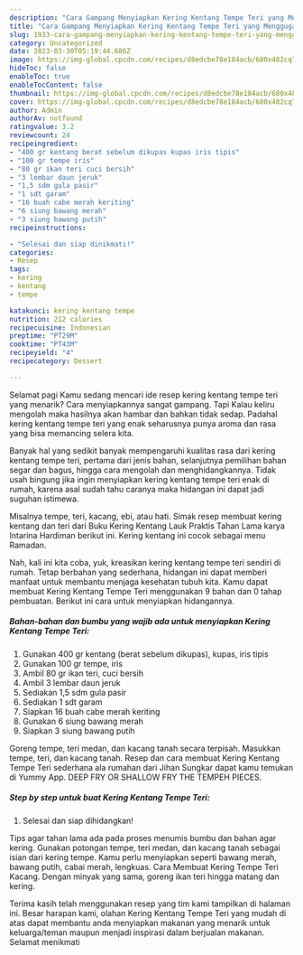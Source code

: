 ```yaml
---
description: "Cara Gampang Menyiapkan Kering Kentang Tempe Teri yang Menggugah Selera, Buat Buka Puasa Enak"
title: "Cara Gampang Menyiapkan Kering Kentang Tempe Teri yang Menggugah Selera, Buat Buka Puasa Enak"
slug: 1933-cara-gampang-menyiapkan-kering-kentang-tempe-teri-yang-menggugah-selera-buat-buka-puasa-enak
category: Uncategorized
date: 2023-03-30T05:19:44.686Z
image: https://img-global.cpcdn.com/recipes/d8edcbe78e184acb/680x482cq70/kering-kentang-tempe-teri-foto-resep-utama.jpg
hideToc: false
enableToc: true
enableTocContent: false
thumbnail: https://img-global.cpcdn.com/recipes/d8edcbe78e184acb/680x482cq70/kering-kentang-tempe-teri-foto-resep-utama.jpg
cover: https://img-global.cpcdn.com/recipes/d8edcbe78e184acb/680x482cq70/kering-kentang-tempe-teri-foto-resep-utama.jpg
author: Admin
authorAv: notfound
ratingvalue: 3.2
reviewcount: 24
recipeingredient:
- "400 gr kentang berat sebelum dikupas kupas iris tipis"
- "100 gr tempe iris"
- "80 gr ikan teri cuci bersih"
- "3 lembar daun jeruk"
- "1,5 sdm gula pasir"
- "1 sdt garam"
- "16 buah cabe merah keriting"
- "6 siung bawang merah"
- "3 siung bawang putih"
recipeinstructions:

- "Selesai dan siap dinikmati!"
categories:
- Resep
tags:
- kering
- kentang
- tempe

katakunci: kering kentang tempe 
nutrition: 212 calories
recipecuisine: Indonesian
preptime: "PT29M"
cooktime: "PT43M"
recipeyield: "4"
recipecategory: Dessert

---
```



Selamat pagi Kamu sedang mencari ide resep kering kentang tempe teri yang menarik? Cara menyiapkannya sangat gampang. Tapi Kalau keliru mengolah maka hasilnya akan hambar dan bahkan tidak sedap. Padahal kering kentang tempe teri yang enak seharusnya punya aroma dan rasa yang bisa memancing selera kita.


Banyak hal yang sedikit banyak mempengaruhi kualitas rasa dari kering kentang tempe teri, pertama dari jenis bahan, selanjutnya pemilihan bahan segar dan bagus, hingga cara mengolah dan menghidangkannya. Tidak usah bingung jika ingin menyiapkan kering kentang tempe teri enak di rumah, karena asal sudah tahu caranya maka hidangan ini dapat jadi suguhan istimewa.

Misalnya tempe, teri, kacang, ebi, atau hati. Simak resep membuat kering kentang dan teri dari Buku Kering Kentang Lauk Praktis Tahan Lama karya Intarina Hardiman berikut ini. Kering kentang ini cocok sebagai menu Ramadan.


Nah, kali ini kita coba, yuk, kreasikan kering kentang tempe teri sendiri di rumah. Tetap berbahan yang sederhana, hidangan ini dapat memberi manfaat untuk membantu menjaga kesehatan tubuh kita. Kamu dapat membuat Kering Kentang Tempe Teri menggunakan 9 bahan dan 0 tahap pembuatan. Berikut ini cara untuk menyiapkan hidangannya.

<!--inarticleads1-->

##### Bahan-bahan dan bumbu yang wajib ada untuk menyiapkan Kering Kentang Tempe Teri:

1. Gunakan 400 gr kentang (berat sebelum dikupas), kupas, iris tipis
1. Gunakan 100 gr tempe, iris
1. Ambil 80 gr ikan teri, cuci bersih
1. Ambil 3 lembar daun jeruk
1. Sediakan 1,5 sdm gula pasir
1. Sediakan 1 sdt garam
1. Siapkan 16 buah cabe merah keriting
1. Gunakan 6 siung bawang merah
1. Siapkan 3 siung bawang putih


Goreng tempe, teri medan, dan kacang tanah secara terpisah. Masukkan tempe, teri, dan kacang tanah. Resep dan cara membuat Kering Kentang Tempe Teri sederhana ala rumahan dari Jihan Sungkar dapat kamu temukan di Yummy App. DEEP FRY OR SHALLOW FRY THE TEMPEH PIECES. 

<!--inarticleads2-->

##### Step by step untuk buat Kering Kentang Tempe Teri:


1. Selesai dan siap dihidangkan!

Tips agar tahan lama ada pada proses menumis bumbu dan bahan agar kering. Gunakan potongan tempe, teri medan, dan kacang tanah sebagai isian dari kering tempe. Kamu perlu menyiapkan seperti bawang merah, bawang putih, cabai merah, lengkuas. Cara Membuat Kering Tempe Teri Kacang. Dengan minyak yang sama, goreng ikan teri hingga matang dan kering. 

Terima kasih telah menggunakan resep yang tim kami tampilkan di halaman ini. Besar harapan kami, olahan Kering Kentang Tempe Teri yang mudah di atas dapat membantu anda menyiapkan makanan yang menarik untuk keluarga/teman maupun menjadi inspirasi dalam berjualan makanan. Selamat menikmati
